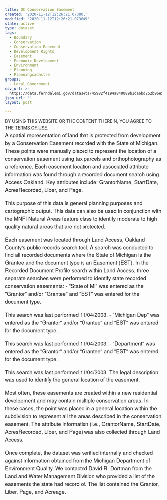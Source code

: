 ```yaml
---
title: OC Conservation Easement
created: '2020-11-12T12:26:21.073801'
modified: '2020-11-12T12:26:21.073809'
state: active
type: dataset
tags:
  - Boundary
  - Conservation
  - Conservation Easement
  - Development Rights
  - Easement
  - Economic Development
  - Environment
  - Planning
  - Planningcadastre
groups:
  - Local Government
csv_url: >-
  https://data.ferndalemi.gov/datasets/45982f4194a840089b1da6bd252b96e5_0.csv?outSR=%7B%22latestWkid%22%3A3857%2C%22wkid%22%3A102100%7D
json_url: ''
layout: post

---
```

<div>BY USING THIS WEBSITE OR THE CONTENT THEREIN, YOU AGREE TO THE <u><a href='https://www.oakgov.com/open-data-terms'>TERMS OF USE</a></u><span style='font-family: &quot;Avenir Next W01&quot;, &quot;Avenir Next W00&quot;, &quot;Avenir Next&quot;, Avenir, &quot;Helvetica Neue&quot;, Helvetica, Arial, sans-serif; font-size: 17px;'>. </span></div><div><span style='font-family: &quot;Avenir Next W01&quot;, &quot;Avenir Next W00&quot;, &quot;Avenir Next&quot;, Avenir, &quot;Helvetica Neue&quot;, Helvetica, Arial, sans-serif; font-size: 17px;'>A spatial representation of land that is protected from development by a Conservation Easement recorded with the State of Michigan. These points were manually placed to represent the location of a conservation easement using tax parcels and orthophotography as a reference. Each easement location and associated attribute information was found through a recorded document search using Access Oakland. Key attributes include: GrantorName, StartDate, AcresRecorded, Liber, and Page.</span><br /><br /><span style='font-family: &quot;Avenir Next W01&quot;, &quot;Avenir Next W00&quot;, &quot;Avenir Next&quot;, Avenir, &quot;Helvetica Neue&quot;, Helvetica, Arial, sans-serif; font-size: 17px;'>This purpose of this data is general planning purposes and cartographic output. This data can also be used in conjunction with the MNFI Natural Areas feature class to identify moderate to high quality natural areas that are not protected.</span><br /><br /><span style='font-family: &quot;Avenir Next W01&quot;, &quot;Avenir Next W00&quot;, &quot;Avenir Next&quot;, Avenir, &quot;Helvetica Neue&quot;, Helvetica, Arial, sans-serif; font-size: 17px;'>Each easement was located through Land Access, Oakland County's public records search tool. A search was conducted to find all recorded documents where the State of Michigan is the Grantee and the document type is an Easement (EST). In the Recorded Document Profile search within Land Access, three separate searches were performed to identify state recorded conservation easements: - &quot;State of Mi&quot; was entered as the &quot;Grantor&quot; and/or &quot;Grantee&quot; and &quot;EST&quot; was entered for the document type. </span><br /><br /><span style='font-family: &quot;Avenir Next W01&quot;, &quot;Avenir Next W00&quot;, &quot;Avenir Next&quot;, Avenir, &quot;Helvetica Neue&quot;, Helvetica, Arial, sans-serif; font-size: 17px;'>This search was last performed 11/04/2003. - &quot;Michigan Dep&quot; was entered as the &quot;Grantor&quot; and/or &quot;Grantee&quot; and &quot;EST&quot; was entered for the document type. </span><br /><br /><span style='font-family: &quot;Avenir Next W01&quot;, &quot;Avenir Next W00&quot;, &quot;Avenir Next&quot;, Avenir, &quot;Helvetica Neue&quot;, Helvetica, Arial, sans-serif; font-size: 17px;'>This search was last performed 11/04/2003. - &quot;Department&quot; was entered as the &quot;Grantor&quot; and/or &quot;Grantee&quot; and &quot;EST&quot; was entered for the document type. </span><br /><br /><span style='font-family: &quot;Avenir Next W01&quot;, &quot;Avenir Next W00&quot;, &quot;Avenir Next&quot;, Avenir, &quot;Helvetica Neue&quot;, Helvetica, Arial, sans-serif; font-size: 17px;'>This search was last performed 11/04/2003. The legal description was used to identify the general location of the easement. </span><br /><br /><span style='font-family: &quot;Avenir Next W01&quot;, &quot;Avenir Next W00&quot;, &quot;Avenir Next&quot;, Avenir, &quot;Helvetica Neue&quot;, Helvetica, Arial, sans-serif; font-size: 17px;'>Most often, these easements are created within a new residential development and may contain multiple conservation areas. In these cases, the point was placed in a general location within the subdivision to represent all the areas described in the conservation easement. The attribute information (i.e., GrantorName, StartDate, AcresRecorded, Liber, and Page) was also collected through Land Access. </span><br /><br /><span style='font-family: &quot;Avenir Next W01&quot;, &quot;Avenir Next W00&quot;, &quot;Avenir Next&quot;, Avenir, &quot;Helvetica Neue&quot;, Helvetica, Arial, sans-serif; font-size: 17px;'>Once complete, the dataset was verified internally and checked against information obtained from the Michigan Department of Environment Quality. We contacted David R. Dortman from the Land and Water Management Division who provided a list of the easements the state had record of. The list contained the Grantor, Liber, Page, and Acreage.</span></div>

